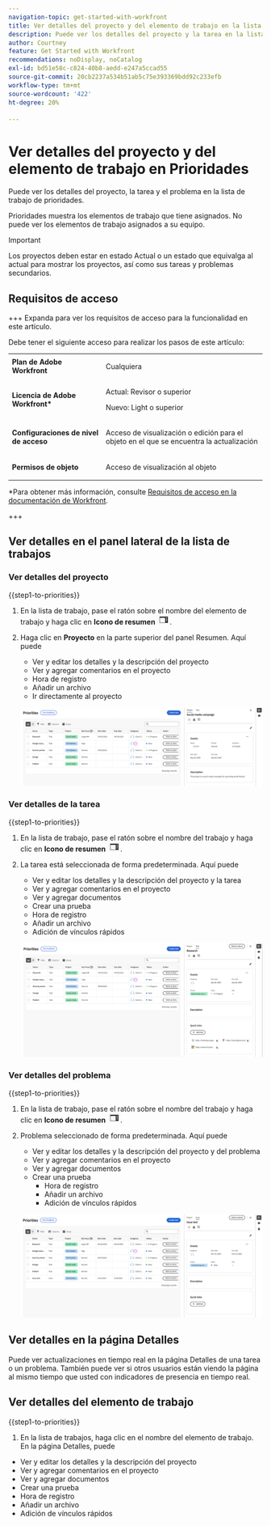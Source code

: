 ```yaml
---
navigation-topic: get-started-with-workfront
title: Ver detalles del proyecto y del elemento de trabajo en la lista de trabajo Prioridades
description: Puede ver los detalles del proyecto y la tarea en la lista de trabajo de prioridades.
author: Courtney
feature: Get Started with Workfront
recommendations: noDisplay, noCatalog
exl-id: bd51e58c-c824-40b8-aedd-e247a5ccad55
source-git-commit: 20cb2237a534b51ab5c75e393369bdd92c233efb
workflow-type: tm+mt
source-wordcount: '422'
ht-degree: 20%

---
```


# Ver detalles del proyecto y del elemento de trabajo en Prioridades

Puede ver los detalles del proyecto, la tarea y el problema en la lista de trabajo de prioridades.

Prioridades muestra los elementos de trabajo que tiene asignados. No puede ver los elementos de trabajo asignados a su equipo.

>[!IMPORTANT]
>
>Los proyectos deben estar en estado Actual o un estado que equivalga al actual para mostrar los proyectos, así como sus tareas y problemas secundarios.


## Requisitos de acceso

+++ Expanda para ver los requisitos de acceso para la funcionalidad en este artículo.

Debe tener el siguiente acceso para realizar los pasos de este artículo:

<table style="table-layout:auto"> 
 <col> 
 </col> 
 <col> 
 </col> 
 <tbody> 
  <tr> 
   <td role="rowheader"><strong>Plan de Adobe Workfront</strong></td> 
   <td> <p>Cualquiera</p> </td> 
  </tr> 
  <tr> 
   <td role="rowheader"><strong>Licencia de Adobe Workfront*</strong></td> 
   <td> 
   <p>Actual: Revisor o superior</p>
   <p>Nuevo: Light o superior</p> 
   </td> 
  </tr> 
  <tr> 
   <td role="rowheader"><strong>Configuraciones de nivel de acceso</strong></td> 
   <td> <p>Acceso de visualización o edición para el objeto en el que se encuentra la actualización</p></td> 
  </tr> 
  <tr> 
   <td role="rowheader"><strong>Permisos de objeto</strong></td> 
   <td> <p>Acceso de visualización al objeto</p></td> 
  </tr> 
 </tbody> 
</table>

*Para obtener más información, consulte [Requisitos de acceso en la documentación de Workfront](/help/quicksilver/administration-and-setup/add-users/access-levels-and-object-permissions/access-level-requirements-in-documentation.md).

+++

## Ver detalles en el panel lateral de la lista de trabajos

### Ver detalles del proyecto

{{step1-to-priorities}}

1. En la lista de trabajo, pase el ratón sobre el nombre del elemento de trabajo y haga clic en **Icono de resumen** ![icono de resumen abierto](assets/summary-icon.png).
1. Haga clic en **Proyecto** en la parte superior del panel Resumen. Aquí puede
   * Ver y editar los detalles y la descripción del proyecto
   * Ver y agregar comentarios en el proyecto
   * Hora de registro
   * Añadir un archivo
   * <span class="preview">Ir directamente al proyecto</span>

   ![detalles del proyecto](assets/project-details-new.png)

### Ver detalles de la tarea

{{step1-to-priorities}}

1. En la lista de trabajo, pase el ratón sobre el nombre del trabajo y haga clic en **Icono de resumen** ![icono de resumen abierto](assets/summary-icon.png).
1. La tarea está seleccionada de forma predeterminada. Aquí puede
   * Ver y editar los detalles y la descripción del proyecto y la tarea
   * Ver y agregar comentarios en el proyecto
   * Ver y agregar documentos
   * Crear una prueba
   * Hora de registro
   * Añadir un archivo
   * Adición de vínculos rápidos


   ![detalles de la tarea](assets/task-details-new.png)

### Ver detalles del problema

{{step1-to-priorities}}

1. En la lista de trabajo, pase el ratón sobre el nombre del trabajo y haga clic en **Icono de resumen** ![icono de resumen abierto](assets/summary-icon.png).

1. Problema seleccionado de forma predeterminada. Aquí puede
   * Ver y editar los detalles y la descripción del proyecto y del problema
   * Ver y agregar comentarios en el proyecto
   * Ver y agregar documentos
   * Crear una prueba
      * Hora de registro
      * Añadir un archivo
      * Adición de vínculos rápidos

   ![detalles del problema](assets/issue-details.png)

## Ver detalles en la página Detalles

Puede ver actualizaciones en tiempo real en la página Detalles de una tarea o un problema. También puede ver si otros usuarios están viendo la página al mismo tiempo que usted con indicadores de presencia en tiempo real.

## Ver detalles del elemento de trabajo

{{step1-to-priorities}}

1. En la lista de trabajos, haga clic en el nombre del elemento de trabajo. En la página Detalles, puede

* Ver y editar los detalles y la descripción del proyecto
* Ver y agregar comentarios en el proyecto
* Ver y agregar documentos
* Crear una prueba
* Hora de registro
* Añadir un archivo
* Adición de vínculos rápidos

<!-- screenshot for prod-->